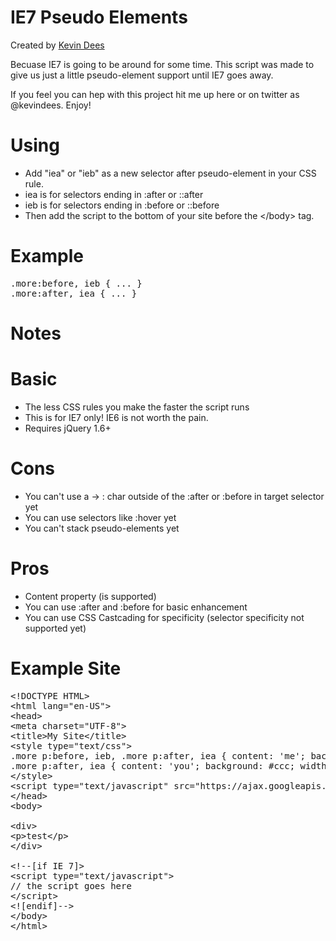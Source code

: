 # IE7 Pseudo Elements

Created by [Kevin Dees](http://kevindees.cc)

Becuase IE7 is going to be around for some time. This script was made to give us just a little pseudo-element support until IE7 goes away.

If you feel you can hep with this project hit me up here or on twitter as @kevindees. Enjoy!

Using
======
- Add "iea" or "ieb" as a new selector after pseudo-element in your CSS rule.
- iea is for selectors ending in :after or ::after
- ieb is for selectors ending in :before or ::before
- Then add the script to the bottom of your site before the &lt;/body&gt; tag.

Example
======

<pre>
.more:before, ieb { ... }
.more:after, iea { ... }
</pre>


Notes
======

Basic
===
- The less CSS rules you make the faster the script runs
- This is for IE7 only! IE6 is not worth the pain.
- Requires jQuery 1.6+

Cons
===
- You can't use a -> : char outside of the :after or :before in target selector yet
- You can use selectors like :hover yet
- You can't stack pseudo-elements yet

Pros
===
- Content property (is supported)
- You can use :after and :before for basic enhancement
- You can use CSS Castcading for specificity (selector specificity not supported yet)

Example Site
======

<pre>
&lt;!DOCTYPE HTML&gt;
&lt;html lang="en-US"&gt;
&lt;head&gt;
&lt;meta charset="UTF-8"&gt;
&lt;title&gt;My Site&lt;/title&gt;
&lt;style type="text/css"&gt;
.more p:before, ieb, .more p:after, iea { content: 'me'; background: #f00; width: 10px; height: 10px; display: block; }
.more p:after, iea { content: 'you'; background: #ccc; width: 15px; height: 15px; display: block;}
&lt;/style&gt;
&lt;script type="text/javascript" src="https://ajax.googleapis.com/ajax/libs/jquery/1.6.3/jquery.min.js"&gt;&lt;/script&gt;
&lt;/head&gt;
&lt;body&gt;
&nbsp;
&lt;div&gt;
&lt;p&gt;test&lt;/p&gt;
&lt;/div&gt;
&nbsp;
&lt;!--[if IE 7]&gt;
&lt;script type="text/javascript"&gt;
// the script goes here
&lt;/script&gt;
&lt;![endif]--&gt;
&lt;/body&gt;
&lt;/html&gt;
</pre>